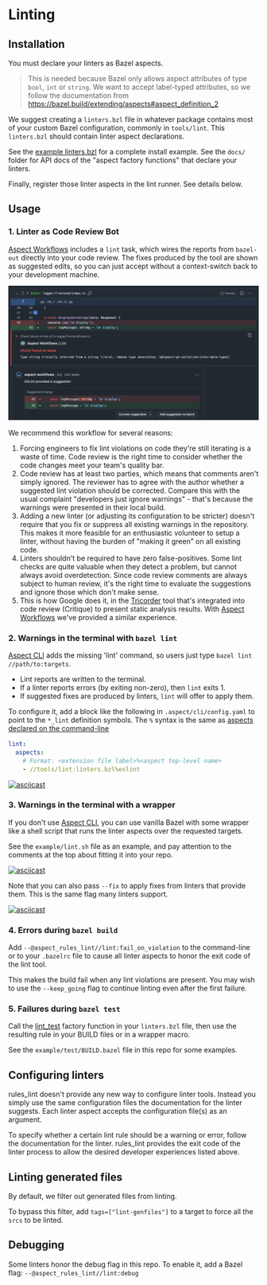# Linting

## Installation

You must declare your linters as Bazel aspects.

> This is needed because Bazel only allows aspect attributes of type
> `bool`, `int` or `string`.
> We want to accept label-typed attributes, so we follow the documentation from
> https://bazel.build/extending/aspects#aspect_definition_2

We suggest creating a `linters.bzl` file in whatever package contains most of your
custom Bazel configuration, commonly in `tools/lint`.
This `linters.bzl` should contain linter aspect declarations.

See the [example linters.bzl](/example/tools/lint/linters.bzl) for a complete install example.
See the `docs/` folder for API docs of the "aspect factory functions" that declare your linters.

Finally, register those linter aspects in the lint runner. See details below.

## Usage

### 1. Linter as Code Review Bot

[Aspect Workflows] includes a `lint` task, which wires the reports from `bazel-out` directly into your code review.
The fixes produced by the tool are shown as suggested edits, so you can just accept without a context-switch back to your development machine.

![lint suggestions in code review](./lint_workflow.png)

We recommend this workflow for several reasons:

1. Forcing engineers to fix lint violations on code they're still iterating is a waste of time.
   Code review is the right time to consider whether the code changes meet your team's quality bar.
2. Code review has at least two parties, which means that comments aren't simply ignored.
   The reviewer has to agree with the author whether a suggested lint violation should be corrected.
   Compare this with the usual complaint "developers just ignore warnings" - that's because the warnings were presented in their local build.
3. Adding a new linter (or adjusting its configuration to be stricter) doesn't require that you fix or suppress all existing warnings in the repository.
   This makes it more feasible for an enthusiastic volunteer to setup a linter, without having the burden of "making it green" on all existing code.
4. Linters shouldn't be required to have zero false-positives. Some lint checks are quite valuable when they detect a problem, but cannot always avoid overdetection.
   Since code review comments are always subject to human review, it's the right time to evaluate the suggestions and ignore those which don't make sense.
5. This is how Google does it, in the [Tricorder] tool that's integrated into code review (Critique) to present static analysis results.
   With [Aspect Workflows] we've provided a similar experience.

[Tricorder]: https://static.googleusercontent.com/media/research.google.com/en/pubs/archive/43322.pdf

### 2. Warnings in the terminal with `bazel lint`

[Aspect CLI] adds the missing 'lint' command, so users just type `bazel lint //path/to:targets`.

- Lint reports are written to the terminal.
- If a linter reports errors (by exiting non-zero), then `lint` exits 1.
- If suggested fixes are produced by linters, `lint` will offer to apply them.

To configure it, add a block like the following in `.aspect/cli/config.yaml` to point to the `*_lint` definition symbols.
The `%` syntax is the same as [aspects declared on the command-line](https://bazel.build/extending/aspects#invoking_the_aspect_using_the_command_line)

```yaml
lint:
  aspects:
    # Format: <extension file label>%<aspect top-level name>
    - //tools/lint:linters.bzl%eslint
```

[![asciicast](https://asciinema.org/a/xQWU1Wc1JINOubeguDDQbBqcq.svg)](https://asciinema.org/a/xQWU1Wc1JINOubeguDDQbBqcq)

### 3. Warnings in the terminal with a wrapper

If you don't use [Aspect CLI], you can use vanilla Bazel with some wrapper like a shell script that runs the linter aspects over the requested targets.

See the `example/lint.sh` file as an example, and pay attention to the comments at the top about fitting it into your repo.

[![asciicast](https://asciinema.org/a/gUUuQTCGIu85YMl6zz2GJIgD8.svg)](https://asciinema.org/a/gUUuQTCGIu85YMl6zz2GJIgD8)

Note that you can also pass `--fix` to apply fixes from linters that provide them.
This is the same flag many linters support.

[![asciicast](https://asciinema.org/a/r9JKJ8uKgAZTzlUPdDdHlY1CB.svg)](https://asciinema.org/a/r9JKJ8uKgAZTzlUPdDdHlY1CB)

### 4. Errors during `bazel build`

Add `--@aspect_rules_lint//lint:fail_on_violation` to the command-line or to your `.bazelrc` file
to cause all linter aspects to honor the exit code of the lint tool.

This makes the build fail when any lint violations are present.
You may wish to use the `--keep_going` flag to continue linting even after the first failure.

### 5. Failures during `bazel test`

Call the [lint_test](./lint_test.md) factory function in your `linters.bzl` file, then use the resulting rule in your BUILD files or in a wrapper macro.

See the `example/test/BUILD.bazel` file in this repo for some examples.

## Configuring linters

rules_lint doesn't provide any new way to configure linter tools.
Instead you simply use the same configuration files the documentation for the linter suggests.
Each linter aspect accepts the configuration file(s) as an argument.

To specify whether a certain lint rule should be a warning or error, follow the documentation for the linter.
rules_lint provides the exit code of the linter process to allow the desired developer experiences listed above.

## Linting generated files

By default, we filter out generated files from linting.

To bypass this filter, add `tags=["lint-genfiles"]` to a target to force all the `srcs` to be linted.

## Debugging

Some linters honor the debug flag in this repo. To enable it, add a Bazel flag:
`--@aspect_rules_lint//lint:debug`

[Aspect Workflows]: https://docs.aspect.build/workflows
[Aspect CLI]: https://docs.aspect.build/cli
